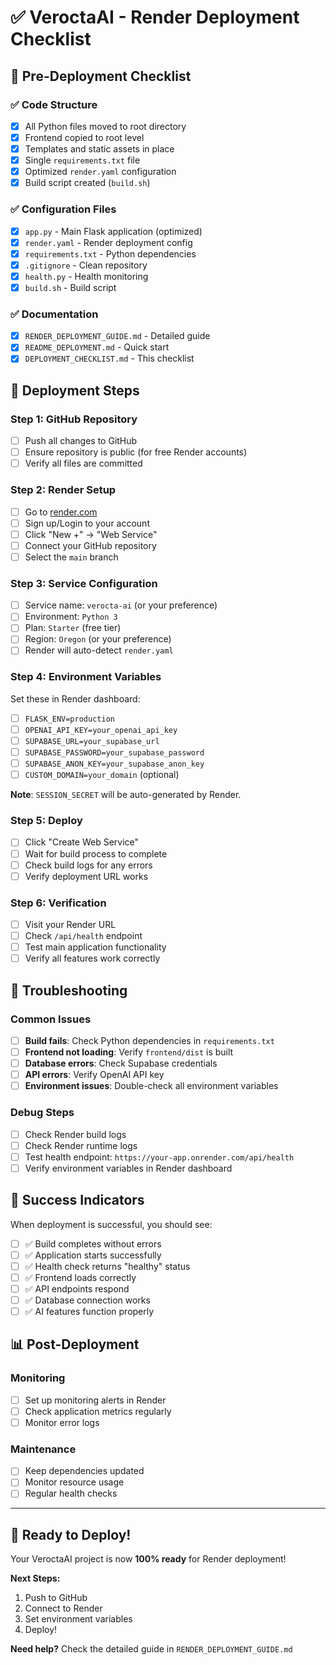 # ✅ VeroctaAI - Render Deployment Checklist

## 🎯 Pre-Deployment Checklist

### ✅ Code Structure
- [x] All Python files moved to root directory
- [x] Frontend copied to root level
- [x] Templates and static assets in place
- [x] Single `requirements.txt` file
- [x] Optimized `render.yaml` configuration
- [x] Build script created (`build.sh`)

### ✅ Configuration Files
- [x] `app.py` - Main Flask application (optimized)
- [x] `render.yaml` - Render deployment config
- [x] `requirements.txt` - Python dependencies
- [x] `.gitignore` - Clean repository
- [x] `health.py` - Health monitoring
- [x] `build.sh` - Build script

### ✅ Documentation
- [x] `RENDER_DEPLOYMENT_GUIDE.md` - Detailed guide
- [x] `README_DEPLOYMENT.md` - Quick start
- [x] `DEPLOYMENT_CHECKLIST.md` - This checklist

## 🚀 Deployment Steps

### Step 1: GitHub Repository
- [ ] Push all changes to GitHub
- [ ] Ensure repository is public (for free Render accounts)
- [ ] Verify all files are committed

### Step 2: Render Setup
- [ ] Go to [render.com](https://render.com)
- [ ] Sign up/Login to your account
- [ ] Click "New +" → "Web Service"
- [ ] Connect your GitHub repository
- [ ] Select the `main` branch

### Step 3: Service Configuration
- [ ] Service name: `verocta-ai` (or your preference)
- [ ] Environment: `Python 3`
- [ ] Plan: `Starter` (free tier)
- [ ] Region: `Oregon` (or your preference)
- [ ] Render will auto-detect `render.yaml`

### Step 4: Environment Variables
Set these in Render dashboard:

- [ ] `FLASK_ENV=production`
- [ ] `OPENAI_API_KEY=your_openai_api_key`
- [ ] `SUPABASE_URL=your_supabase_url`
- [ ] `SUPABASE_PASSWORD=your_supabase_password`
- [ ] `SUPABASE_ANON_KEY=your_supabase_anon_key`
- [ ] `CUSTOM_DOMAIN=your_domain` (optional)

**Note**: `SESSION_SECRET` will be auto-generated by Render.

### Step 5: Deploy
- [ ] Click "Create Web Service"
- [ ] Wait for build process to complete
- [ ] Check build logs for any errors
- [ ] Verify deployment URL works

### Step 6: Verification
- [ ] Visit your Render URL
- [ ] Check `/api/health` endpoint
- [ ] Test main application functionality
- [ ] Verify all features work correctly

## 🔧 Troubleshooting

### Common Issues
- [ ] **Build fails**: Check Python dependencies in `requirements.txt`
- [ ] **Frontend not loading**: Verify `frontend/dist` is built
- [ ] **Database errors**: Check Supabase credentials
- [ ] **API errors**: Verify OpenAI API key
- [ ] **Environment issues**: Double-check all environment variables

### Debug Steps
- [ ] Check Render build logs
- [ ] Check Render runtime logs
- [ ] Test health endpoint: `https://your-app.onrender.com/api/health`
- [ ] Verify environment variables in Render dashboard

## 🎉 Success Indicators

When deployment is successful, you should see:
- [ ] ✅ Build completes without errors
- [ ] ✅ Application starts successfully
- [ ] ✅ Health check returns "healthy" status
- [ ] ✅ Frontend loads correctly
- [ ] ✅ API endpoints respond
- [ ] ✅ Database connection works
- [ ] ✅ AI features function properly

## 📊 Post-Deployment

### Monitoring
- [ ] Set up monitoring alerts in Render
- [ ] Check application metrics regularly
- [ ] Monitor error logs

### Maintenance
- [ ] Keep dependencies updated
- [ ] Monitor resource usage
- [ ] Regular health checks

---

## 🚀 Ready to Deploy!

Your VeroctaAI project is now **100% ready** for Render deployment!

**Next Steps:**
1. Push to GitHub
2. Connect to Render
3. Set environment variables
4. Deploy!

**Need help?** Check the detailed guide in `RENDER_DEPLOYMENT_GUIDE.md`
